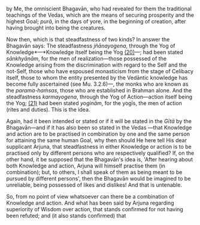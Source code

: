 by Me, the omniscient Bhagavān, who had revealed for them the traditional teachings of the Vedas, which are the means of securing prosperity and the highest Goal; *purā*, in the days of yore, in the beginning of creation, after having brought into being the creatures.

Now then, which is that steadfastness of two kinds? In answer the Bhagavān says: The steadfastness *jñānayogena*, through the Yog of Knowledge*—*Knowledge itself being the Yog [\(20\)](#page--1-0)—; had been stated *sānkhyānām*, for the men of realization—those possessed of the Knowledge arising from the discrimination with regard to the Self and the not-Self, those who have espoused monasticism from the stage of Celibacy itself, those to whom the entity presented by the Vedāntic knowledge has become fully ascertained (see Mu. 3.2.6)—, the monks who are known as the *parama-haṁsas*, those who are established in Brahman alone. And the steadfastness *karmayogena*, through the Yog of Action—action itself being the Yog; [\(21\)](#page--1-1) had been stated *yoginām*, for the yogīs, the men of action (rites and duties). This is the idea.

Again, had it been intended or stated or if it will be stated in the *Gītā* by the Bhagavān—and if it has also been so stated in the Vedas —that Knowledge and action are to be practised in combination by one and the same person for attaining the same human Goal, why then should He here tell His dear supplicant Arjuna, that steadfastness in either Knowledge or action is to be practised only by different persons who are respectively qualified? If, on the other hand, it be supposed that the Bhagavān's idea is, 'After hearing about both Knowledge and action, Arjuna will himself practise them (in combination); but, to others, I shall speak of them as being meant to be pursued by different persons', then the Bhagavān would be imagined to be unreliable, being possessed of likes and dislikes! And that is untenable.

So, from no point of view whatsoever can there be a combination of Knowledge and action. And what has been said by Arjuna regarding superiority of Wisdom over action, that stands confirmed for not having been refuted; and (it also stands confirmed) that